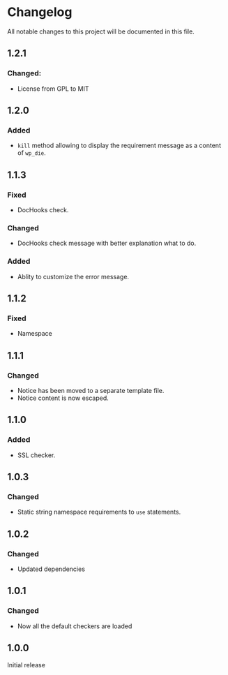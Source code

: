 # Changelog
All notable changes to this project will be documented in this file.

## 1.2.1

### Changed:
- License from GPL to MIT

## 1.2.0

### Added
- `kill` method allowing to display the requirement message as a content of `wp_die`.

## 1.1.3

### Fixed
- DocHooks check.

### Changed
- DocHooks check message with better explanation what to do.

### Added
- Ablity to customize the error message.

## 1.1.2

### Fixed
- Namespace

## 1.1.1

### Changed
- Notice has been moved to a separate template file.
- Notice content is now escaped.

## 1.1.0

### Added
- SSL checker.

## 1.0.3

### Changed
- Static string namespace requirements to `use` statements.

## 1.0.2

### Changed
- Updated dependencies

## 1.0.1

### Changed
- Now all the default checkers are loaded

## 1.0.0

Initial release
